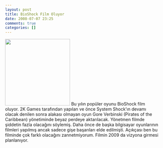 ```yaml
---
layout: post
title: BioShock Film Oluyor
date: 2008-07-07 23:25
comments: true
categories: []
---
```

<img class="alignleft" src="http://guitarheroine.files.wordpress.com/2008/03/bioshock_06.jpg" alt="" width="212" height="218" /> Bu yılın popüler oyunu BioShock film oluyor. 2K Games tarafından yapılan ve önce System Shock'ın devamı olacak denilen sonra alakası olmayan oyun Gore Verbinski (Pirates of the Caribbean) yönetiminde beyaz perdeye aktarılacak. Yönetmen filmde şiddetin fazla olacağını söylemiş. Daha önce de başka bilgisayar oyunlarının filmleri yapılmış ancak sadece gişe başarıları elde edilmişti. Açıkçası ben bu filminde çok farklı olacağını zannetmiyorum. Filmin 2009 da vizyona girmesi planlanıyor.
